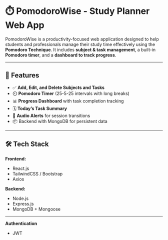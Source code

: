 # ⏱️ PomodoroWise - Study Planner Web App

PomodoroWise is a productivity-focused web application designed to help students and professionals manage their study time effectively using the **Pomodoro Technique**. It includes **subject & task management**, a built-in **Pomodoro timer**, and a **dashboard to track progress**.

---

## 🚀 Features

- ✅ **Add, Edit, and Delete Subjects and Tasks**
- ⏲️ **Pomodoro Timer** (25-5-25 intervals with long breaks)
- 📊 **Progress Dashboard** with task completion tracking
- 🗓️ **Today’s Task Summary**
- 🔔 **Audio Alerts** for session transitions
- 📦 Backend with MongoDB for persistent data

---

## 🛠️ Tech Stack

**Frontend:**
- React.js
- TailwindCSS / Bootstrap
- Axios

**Backend:**
- Node.js
- Express.js
- MongoDB + Mongoose

---
**Authentication**
- JWT
  
